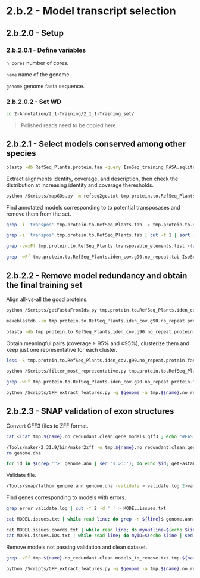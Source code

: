 2.b.2 - Model transcript selection
==================================

## 2.b.2.0 - Setup

### 2.b.2.0.1 - Define variables

`n_cores` number of cores.

`name` name of the genome.

`genome` genome fasta sequence.

### 2.b.2.0.2 - Set WD

```bash
cd 2-Annotation/2_1-Training/2_1_1-Training_set/
```

> Polished reads need to be copied here.

2.b.2.1 - Select models conserved among other species
-----------------------------------------------------

``` bash
blastp -db RefSeq_Plants.protein.faa -query IsoSeq_training_PASA.sqlite.assemblies.fasta.transdecoder.pep -num_threads $n_cores -outfmt 5 > tmp.protein.to.RefSeq_Plants.xml
```

Extract alignments identity, coverage, and description, then check the distribution at increasing identity and coverage theresholds.

``` bash
python /Scripts/mapGOs.py -m refseq2go.txt tmp.protein.to.RefSeq_Plants.xml | awk -F "\t" 'BEGIN {OFS="\t"; OFS="\t"; print "Query","Q_len","Q_start","Q_stop","|","Target","T_len","T_start","T_stop","|","e-value","Matches","Mismatches","Gaps","Iden","Q_cov","T_cov","|","Description","|","GO"} {print $1,$23,$7,$8,"|",$2,$24,$9,$10,"|",$11,$4,$5,$6,$3,100*($4/$23),100*($4/$24),"|",$25,"|",$26}' > tmp.protein.to.RefSeq_Plants.tab
```

Find annotated models corresponding to to potential transposases and remove them from the set.

``` bash
grep -i 'transpos' tmp.protein.to.RefSeq_Plants.tab  > tmp.protein.to.RefSeq_Plants.transposable_elements

grep -i 'transpos' tmp.protein.to.RefSeq_Plants.tab | cut -f 1 | sort -u > tmp.protein.to.RefSeq_Plants.transposable_elements.list

grep -vwxFf tmp.protein.to.RefSeq_Plants.transposable_elements.list <(awk -v thr=90 ' BEGIN {getline} { if ($15>thr && $16>thr && $17>thr && $15<120 && $16<120 && $17<120 ) {print $1} }' tmp.protein.to.RefSeq_Plants.tab | sort -u ) > tmp.protein.to.RefSeq_Plants.iden_cov.g90.no_repeat.tab

grep -wFf tmp.protein.to.RefSeq_Plants.iden_cov.g90.no_repeat.tab IsoSeq_training_PASA.sqlite.assemblies.fasta.transdecoder.genome.gff3 > tmp.IsoSeq_training_PASA.sqlite.gene_models.gff3
```

2.b.2.2 - Remove model redundancy and obtain the final training set
-------------------------------------------------------------------

Align all-vs-all the good proteins.

``` bash
python /Scripts/getFastaFromIds.py tmp.protein.to.RefSeq_Plants.iden_cov.g90.no_repeat.tab IsoSeq_training_PASA.sqlite.assemblies.fasta.transdecoder.pep > tmp.protein.to.RefSeq_Plants.iden_cov.g90.no_repeat.protein.fasta

makeblastdb -in tmp.protein.to.RefSeq_Plants.iden_cov.g90.no_repeat.protein.fasta -dbtype prot 

blastp -db tmp.protein.to.RefSeq_Plants.iden_cov.g90.no_repeat.protein.fasta -query tmp.protein.to.RefSeq_Plants.iden_cov.g90.no_repeat.protein.fasta -num_threads $n_cores -outfmt "7 qseqid qlen qstart qend qframe qcovhsp sseqid slen sstart send sframe length nident mismatch gaps bitscore evalue " > tmp.protein.to.RefSeq_Plants.iden_cov.g90.no_repeat.protein.fasta.self_blast.tab
```

Obtain meaningful pairs (coverage ≥ 95% and ≥95%), clusterize them and keep just one representative for each cluster.

``` bash
less -S tmp.protein.to.RefSeq_Plants.iden_cov.g90.no_repeat.protein.fasta.self_blast.tab | grep -v '^#' |awk -F "\t" 'BEGIN {OFS="\t"} {print $1,$7,100*($12/$8),100*($13/$8)}' | awk '$3>=95 && $4>=95' > tmp.protein.to.RefSeq_Plants.iden_cov.g90.no_repeat.protein.fasta.self_blast.iden_cov.ge95.txt

python /Scripts/filter_most_representative.py tmp.protein.to.RefSeq_Plants.iden_cov.g90.no_repeat.protein.fasta.self_blast.iden_cov.ge95.txt > tmp.protein.to.RefSeq_Plants.iden_cov.g90.no_repeat.protein.fasta.self_blast.iden_cov.ge95.representatives 2> tmp.protein.to.RefSeq_Plants.iden_cov.g90.no_repeat.protein.fasta.self_blast.iden_cov.ge95.clusters

grep -wFf tmp.protein.to.RefSeq_Plants.iden_cov.g90.no_repeat.protein.fasta.self_blast.iden_cov.ge95.representatives tmp.IsoSeq_training_PASA.sqlite.gene_models.gff3 | awk '$3=="CDS" || $3=="mRNA"' | sed '/\tmRNA\t/ s:\(.*\)mRNA\(.*ID=\)\(.*Parent=\)\(.*\):\1gene\2\4\n\1mRNA\2\3\4:' | sed '/\tCDS\t/ s:\(.*\)CDS\(.*\)Parent=\(.*\);ID=\(.*\)cds\(.*\):\1exon\2Parent=\3;ID=\4exon\5\n\1CDS\2Parent=\3;ID=\4cds\5:' > tmp.${name}.no_redundant.gene_models.gff3
```

``` bash
python /Scripts/GFF_extract_features.py -g $genome -a tmp.${name}.no_redundant.gene_models.gff3 -p tmp.${name}.no_redundant.clean.gene_models -nlcmi > log
```

2.b.2.3 - SNAP validation of exon structures
--------------------------------------------

Convert GFF3 files to ZFF format.

``` bash
cat <(cat tmp.${name}.no_redundant.clean.gene_models.gff3 ; echo "#FASTA" ; cat $genome) > tmp.${name}.no_redundant.clean.gene_models.SNAP.gff3

/Tools/maker-2.31.9/bin/maker2zff -n tmp.${name}.no_redundant.clean.gene_models.SNAP.gff3 2> /dev/null
rm genome.dna

for id in $(grep '^>' genome.ann | sed 's:>::'); do echo $id; getFastaFromIds.py <(echo $id) $genome | sed 's/.\{60\}/&\n/g' >> genome.dna ; done
```

Validate file.

``` bash
/Tools/snap/fathom genome.ann genome.dna -validate > validate.log 2>validate.err
```

Find genes corresponding to models with errors.

``` bash
grep error validate.log | cut -f 2 -d ' ' > MODEL.issues.txt

cat MODEL.issues.txt | while read line; do grep -n ${line}$ genome.ann | grep Einit; done > MODEL.issues.coords.txt

cat MODEL.issues.coords.txt | while read line; do myoutline=$(echo $line | sed 's/ /\t/g'); myline=$(echo $line | cut -f 1 -d ":"); myID=$(sed -n "1,${myline}p" genome.ann | grep ">" | tail -n 1 | sed 's/>//'); echo -e "${myoutline}\t${myID}"; done > MODEL.issues.IDs.txt
cat MODEL.issues.IDs.txt | while read line; do myID=$(echo $line | sed 's/ /\t/g' | cut -f 5); mystart=$(echo $line | sed 's/ /\t/g' | cut -f 2); myend=$(echo $line | sed 's/ /\t/g' | cut -f 3); awk -v mystart="$mystart" -v myend="$myend" '$3=="CDS" && $4==mystart && $5==myend' tmp.${name}.no_redundant.clean.gene_models.gff3 | cut -f 9 ; done | sed 's:.*Parent=::' > tmp.${name}.no_redundant.clean.models_to_remove.txt
```

Remove models not passing validation and clean dataset.

``` bash
grep -vFf tmp.${name}.no_redundant.clean.models_to_remove.txt tmp.${name}.no_redundant.clean.gene_models.gff3  > tmp.${name}.no_redundant.clean.pass.gene_models.gff3

python /Scripts/GFF_extract_features.py -g $genome -a tmp.${name}.no_redundant.clean.pass.gene_models.gff3 -p ${name}.gene_models_for_training -in > log
```

